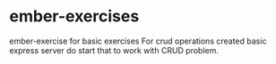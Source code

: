 # ember-exercises
ember-exercise for basic exercises
For crud operations created basic express server do start that to work with CRUD problem.
